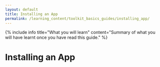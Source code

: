 ```yaml
---
layout: default
title: Installing an App
permalink: /learning_content/toolkit_basics_guides/installing_app/
---
```


{% include info title="What you will learn" content="Summary of what you will have learnt once you have read this guide." %}

# Installing an App
